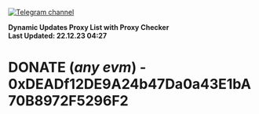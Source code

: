 [![Telegram channel](https://img.shields.io/endpoint?url=https://runkit.io/damiankrawczyk/telegram-badge/branches/master?url=https://t.me/n4z4v0d)](https://t.me/n4z4v0d) 

**Dynamic Updates Proxy List with Proxy Checker**  
**Last Updated: 22.12.23 04:27**

# DONATE (_any evm_) - 0xDEADf12DE9A24b47Da0a43E1bA70B8972F5296F2
